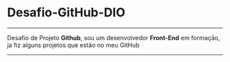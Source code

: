 # Desafio-GitHub-DIO

_____________________________________________

Desafio de Projeto **Github**, sou um desenvolvedor **Front-End** em formação, ja fiz alguns projetos que estão no meu GitHub

____________________________________________
